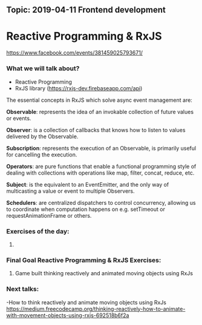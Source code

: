## Topic: 2019-04-11 Frontend development
# Reactive Programming & RxJS
https://www.facebook.com/events/381459025793671/ 

### What we will talk about?
- Reactive Programming
- RxJS library (https://rxjs-dev.firebaseapp.com/api)

The essential concepts in RxJS which solve async event management are:

**Observable**: represents the idea of an invokable collection of future values or events.

**Observer**: is a collection of callbacks that knows how to listen to values delivered by the Observable.

**Subscription**: represents the execution of an Observable, is primarily useful for cancelling the execution.

**Operators**: are pure functions that enable a functional programming style of dealing with collections with operations like map, filter, concat, reduce, etc.

**Subject**: is the equivalent to an EventEmitter, and the only way of multicasting a value or event to multiple Observers.

**Schedulers**: are centralized dispatchers to control concurrency, allowing us to coordinate when computation happens on e.g. setTimeout or requestAnimationFrame or others.

### Exercises of the day:
1. 


### Final Goal Reactive Programming & RxJS Exercises:
1. Game built thinking reactively and animated moving objects using RxJs

### Next talks:
-How to think reactively and animate moving objects using RxJs 
https://medium.freecodecamp.org/thinking-reactively-how-to-animate-with-movement-objects-using-rxjs-692518b6f2a
